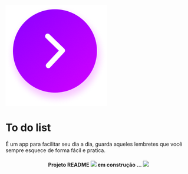 <img src="assets\images\splash.png" />

# To do list

É um app para facilitar seu dia a dia, guarda aqueles lembretes que você sempre esquece de forma fácil e pratica.

<h4 align ="center">
    Projeto README <img src="https://cdn-icons-png.flaticon.com/512/1356/1356479.png" height="15"/>  em construção ...
    <img h src="https://cdn-icons.flaticon.com/png/512/887/premium/887142.png?token=exp=1646312194~hmac=245c6cf1bccdb8774a5a3be73cf01f82" height="15"/>
</h4>

